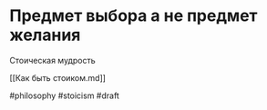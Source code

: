# Предмет выбора а не предмет желания

Стоическая мудрость

[[Как быть стоиком.md]]

#philosophy #stoicism
#draft